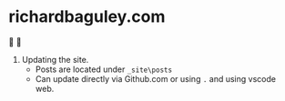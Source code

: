 # richardbaguley.com

🚀 🎉

1. Updating the site. 
   - Posts are located under `_site\posts` 
   - Can update directly via Github.com or using `.` and using vscode web.

